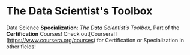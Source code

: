 # The Data Scientist's Toolbox
Data Science **Specialization**: *The Data Scientist’s Toolbox*, Part of the **Certification** Courses!
Check out[Coursera!] (https://www.coursera.org/courses) for Certification or Specialization in other fields!
